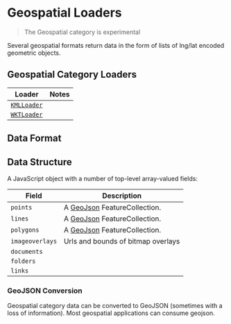 # Geospatial Loaders

> The Geospatial category is experimental

Several geospatial formats return data in the form of lists of lng/lat encoded geometric objects.

## Geospatial Category Loaders

| Loader                | Notes |
| --------------------- | ----- |
| [`KMLLoader`](modules/kml/docs/api-reference/kml-loader) | |
| [`WKTLoader`](modules/wkt/docs/api-reference/wkt-loader) | |

## Data Format

## Data Structure

A JavaScript object with a number of top-level array-valued fields:

| Field           | Description                                          |
| --------------- | ---------------------------------------------------- |
| `points`        | A [GeoJson](https://geojson.org/) FeatureCollection. |
| `lines`         | A [GeoJson](https://geojson.org/) FeatureCollection. |
| `polygons`      | A [GeoJson](https://geojson.org/) FeatureCollection. |
| `imageoverlays` | Urls and bounds of bitmap overlays                   |
| `documents`     |                                                      |
| `folders`       |                                                      |
| `links`         |                                                      |

### GeoJSON Conversion

Geospatial category data can be converted to GeoJSON (sometimes with a loss of information). Most geospatial applications can consume geojson.

